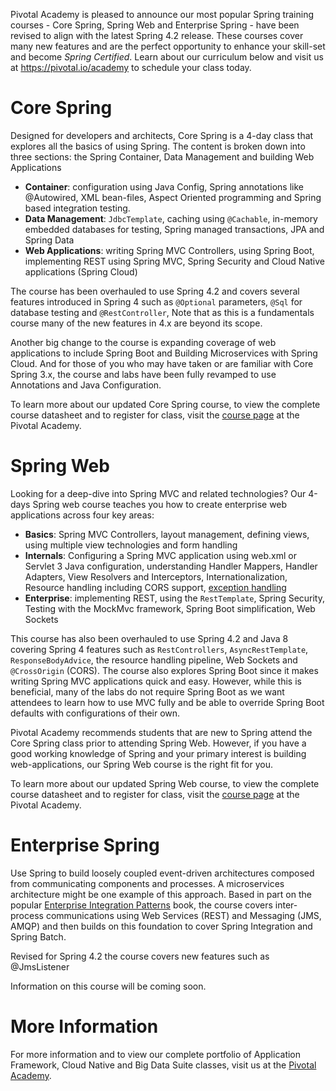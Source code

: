 Pivotal Academy is pleased to announce our most popular Spring training courses - Core Spring, Spring Web and Enterprise Spring - have been revised to align with the latest Spring 4.2 release. These courses cover many new features and are the perfect opportunity to enhance your skill-set and become _Spring Certified_. Learn about our curriculum below and visit us at https://pivotal.io/academy to schedule your class today.

# Core Spring

Designed for developers and architects, Core Spring is a 4-day class that explores all the basics of using Spring.  The content is broken down into three sections: the Spring Container, Data Management and building Web Applications

* __Container__: configuration using Java Config, Spring annotations like @Autowired, XML bean-files, Aspect Oriented programming and Spring based integration testing.
* __Data Management__: `JdbcTemplate`, caching using `@Cachable`, in-memory embedded databases for testing, Spring managed transactions, JPA and Spring Data
* __Web Applications__: writing Spring MVC Controllers, using Spring Boot, implementing REST using Spring MVC, Spring Security and Cloud Native applications (Spring Cloud)

The course has been overhauled to use Spring 4.2 and covers several features introduced in Spring 4 such as `@Optional` parameters, `@Sql` for database testing and `@RestController`,
Note that as this is a fundamentals course many of the new features in 4.x are beyond its scope.

Another big change to the course is expanding coverage of web applications to include Spring Boot and Building Microservices with Spring Cloud.  And for those of you who may have taken or are familiar with Core Spring 3.x, the course and labs have been fully revamped to use Annotations and Java Configuration.

To learn more about our updated Core Spring course, to view the complete course datasheet and to register for class, visit  the <a href="https://pivotal.io/academy#core-spring">course page</a> at the Pivotal Academy.

# Spring Web

Looking for a deep-dive into Spring MVC and related technologies? Our 4-days Spring web course teaches you how to create enterprise web applications across four key areas:

* __Basics__: Spring MVC Controllers, layout management, defining views, using multiple view technologies and form handling
* __Internals__: Configuring a Spring MVC application using web.xml or Servlet 3 Java configuration, understanding Handler Mappers, Handler Adapters, View Resolvers and Interceptors, Internationalization, Resource handling including CORS support, <a href="https://spring.io/blog/2013/11/01/exception-handling-in-spring-mvc">exception handling</a>
* __Enterprise__: implementing REST, using the `RestTemplate`, Spring Security, Testing with the MockMvc framework, Spring Boot simplification, Web Sockets

This course has also been overhauled to use Spring 4.2 and Java 8 covering Spring 4 features such as `RestControllers`, `AsyncRestTemplate`, `ResponseBodyAdvice`, the resource handling pipeline, Web Sockets and `@CrossOrigin` (CORS). The course also explores Spring Boot since it makes writing Spring MVC applications quick and easy.  However, while this is beneficial, many of the labs do not require Spring Boot as we want attendees to learn how to use MVC fully and be able to override Spring Boot defaults with configurations of their own. 

Pivotal Academy recommends students that are new to Spring attend the Core Spring class prior to attending Spring Web. However, if you have a good working knowledge of Spring and your primary interest is building web-applications, our Spring Web course is the right fit for you.  

To learn more about our updated Spring Web course, to view the complete course datasheet and to register for class, visit the <a href="https://pivotal.io/academy#spring-web">course page</a> at the Pivotal Academy.

# Enterprise Spring

Use Spring to build loosely coupled event-driven architectures composed from communicating components and processes. A microservices architecture might be one example of this approach.  Based in part on the popular <a href="http://www.enterpriseintegrationpatterns.com/">Enterprise Integration Patterns</a> book, the course covers inter-process communications using Web Services (REST) and Messaging (JMS, AMQP) and then builds on this foundation to cover Spring Integration and Spring Batch.

Revised for Spring 4.2 the course covers new features such as @JmsListener

Information on this course will be coming soon.

# More Information

For more information and to view our complete portfolio of Application Framework, Cloud Native and Big Data Suite classes, visit us at the <a href="https://pivotal.io/academy">Pivotal Academy</a>.
